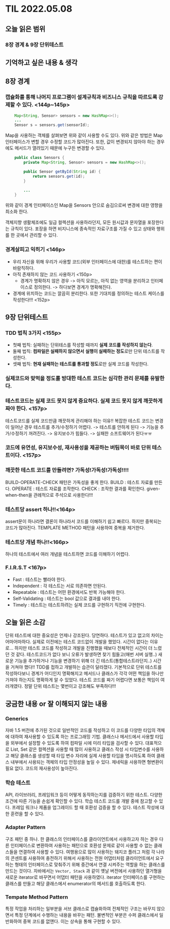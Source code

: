 # TIL 2022.05.08

## 오늘 읽은 범위

### **8장 경계 & 9장 단위테스트**

## 기억하고 싶은 내용 & 생각

## 8장 경계

### 캡슐화를 통해 나머지 프로그램이 설계규칙과 비즈니스 규칙을 따르도록 강제할 수 있다. <144p~145p>

```java
    Map<String, Sensor> sensors = new HashMap<>();
    ...
    Sensor s = sensors.get(sensorId);
```

Map을 사용하는 객체를 살펴보면 위와 같이 사용할 수도 있다. 위와 같은 방법은 Map 인터페이스가 변할 경우 수정할 코드가 많아진다.
또한, 값이 변경되지 않아야 하는 경우에도 메서드가 열려있기 때문에 누구든 변경할 수 있다.

```java
    public class Sensors {
        private Map<String, Sensor> sensors = new HashMap<>();

        public Sensor getById(String id) {
            return sensors.get(id);
        }

        ...
    }
```

위와 같이 경계 인터페이스인 Map을 Sensors 안으로 숨김으로써 변경에 대한 영향을 최소화 한다.

객체지향 생활체조에도 일급 컬렉션을 사용하라던지, 모든 원시값과 문자열을 포장한다는 규칙이 있다.
포장을 하면 비지니스에 종속적인 자료구조를 가질 수 있고 상태와 행위를 한 곳에서 관리할 수 있다.

### 경계살피고 익히기 <146p>

- 우리 자신을 위해 우리가 사용할 코드(외부 인터페이스에 대한)를 테스트하는 편이 바람직하다.
- 아직 존재하지 않는 코드 사용하기 <150p>
  - 경계가 명확하지 않은 경우 -> 아직 모르는, 아직 없는 영역을 분리하고 인터페이스로 정의한다. -> 하다보면 경계가 명확해진다.
- 경계에 위치하는 코드는 깔끔히 분리한다. 또한 기대치를 정의하는 테스트 케이스를 작성한다!!! <152p>

## 9장 단위테스트

### TDD 법칙 3가지 <155p>

- 첫째 법칙: 실패하는 단위테스를 작성할 때까지 **실제 코드를 작성하지 않는다**.
- 둘째 법칙: **컴파일은 실패하지 않으면서** **실행이 실패하는 정도**로만 단위 테스트를 작성한다.
- 셋째 법칙: **현재 실패하는 테스트를 통과할 정도**로만 실제 코드를 작성한다.

### 실제코드와 맞먹을 정도롤 방대한 테스트 코드는 심각한 관리 문제를 유발한다.

### 테스트코드는 실제 코드 못지 않게 중요하다. 실제 코드 못지 않게 깨끗하게 짜야 한다. <157p>

테스트코드를 실제 코드만큼 깨끗하게 관리해야 하는 이유!!
복잡한 테스트 코드는 변경이 일어난 경우 테스트를 추가/수정하기 어렵다. -> 테스트를 안하게 된다 -> 기능을 추가/수정하기 꺼려진다. -> 유지보수가 힘들다. -> 실패한 소프트웨어가 된다ㅠㅠ

### 코드에 유연성, 유지보수성, 재사용성을 제공하는 버팀목이 바로 단위 테스트이다. <157p>

### 깨끗한 테스트 코드를 만들려면? 가독성!가독성!가독성!!!!

BUILD-OPERATE-CHECK 패턴은 가독성을 좋게 한다.
BUILD : 테스트 자료를 만든다.
OPERATE : 테스트 자료를 조작한다.
CHECK : 조작한 결과를 확인한다.
given-when-then을 관례적으로 주석으로 사용한다!!!

### 테스트당 assert 하나!!<164p>

assert문이 하나라면 결론이 하나라서 코드를 이해하기 쉽고 빠르다. 하지만 중복되는 코드가 많아진다.
TEMPLATE METHOD 패턴을 사용하여 중복을 제거한다.

### 테스트당 개념 하나!!<166p>

하나의 테스트에서 여러 개념을 테스트하면 코드를 이해하기 어렵다.

### F.I.R.S.T <167p>

- Fast : 테스트는 빨라야 한다.
- Independent : 각 테스트는 서로 의존하면 안된다.
- Repeatable : 테스트는 어떤 환경에서도 반복 가능해야 한다.
- Self-Validating : 테스트는 bool 값으로 결과를 내야 한다.
- Timely : 테스트는 테스트하려는 실제 코드를 구현하기 직전에 구현한다.

## 오늘 읽은 소감

단위 테스트에 대한 중요성은 언제나 강조된다. 당연하다. 테스트가 있고 없고의 차이는 어마어마하다.
실제로 이전에는 테스트 코드없이 개발을 했었다. 시간이 없다는 이유로...
하지만 테스트 코드를 작성하고 개발을 진행했을 때보다 전체적인 시간이 더 느렸던 것 같다.
테스트코드가 없다 보니 오류가 발생하면 찾기 힘들고(매번 서버 실행..) 새로운 기능을 추가하거나 기능을 변경하기 위해 더 긴 테스트(통합테스트라던지..) 시간을 거쳐야 했다!!
TDD를 접하고 개발하는 습관이 달라졌다. 기본적으로 단위 테스트를 작성하다보니 경계가 어디인지 명확해지고 메서드나 클래스가 각각 어떤 책임을 하나만 가져야 하는지도 명확하게 알 수 있었다.
테스트 코드를 짜기 어렵다면 보통은 책임이 여러개였다.
정말 단위 테스트는 몇번이고 강조해도 부족하다!!!

## 궁금한 내용 or 잘 이해되지 않는 내용

### Generics

자바 1.5 버전에 추가된 것으로 일반적인 코드를 작성하고 이 코드를 다양한 타입의 객체에 대하여 재사용할 수 있도록 하는 프로그래밍 기법.
클래스나 메서드에서 사용할 타입을 외부에서 설정할 수 있도록 하여 컴파일 시에 미리 타입을 검사할 수 있다.
대표적으로 List, Set 같은 컬렉션을 사용할 때 많이 사용하고 클래스 작성 시 타입변수를 사용하고 해당 클래스를 생성할 때 타입 변수 자리에 실제 사용할 타입을 명시하도록 하여 클래스 내부에서 사용되는 객체의 타입 안정성을 높일 수 있다.
제네릭을 사용하면 형변환이 필요 없다. 코드의 재사용성이 높아진다.

### 학습 테스트

API, 라이브러리, 프레임워크 등이 어떻게 동작하는지를 검증하기 위한 테스트.
다양한 조건에 따른 기능을 손쉽게 확인할 수 있다.
학습 테스트 코드를 개발 중에 참고할 수 있다.
프레임 워크나 제품을 업그레이드 할 때 호환성 검증을 할 수 있다.
테스트 작성에 대한 훈련을 할 수 있다.

### Adapter Pattern

구조 패턴 중 하나.
한 클래스의 인터페이스를 클라이언트에서 사용하고자 하는 경우 다른 인터페이스로 변환하여 사용하는 패턴으로 호환성 문제로 같이 사용할 수 없는 클래스들을 연결하여 사용할 수 있다.
여행용으로 많이 사용하는 돼지코 플러그 처럼 각 나라의 콘센트를 사용하여 충전하기 위해서 사용하는 전원 어댑터처럼 클라이언트에서 요구하는 형태의 인터페이스로 맞춰주기 위해 중간에서 연결 시켜주는 역할을 하는 클래스를 만드는 것이다.
자바에서는 `Vector, Stack` 과 같이 옛날 버전에서 사용하던 열거형을 새로운 iterator로 바꾸면서 어댑터 패턴을 사용하였다.
iterator 인터페이스를 구현하는 클래스를 만들고 해당 클래스에서 enumerator의 메서드를 호출하도록 한다.

### Tempate Method Pattern

특정 작업을 처리하는 일부분을 서브 클래스로 캡슐화하여 전체적인 구조는 바꾸지 않으면서 특정 단계에서 수행하는 내용을 바꾸는 패턴.
불변적인 부분은 수퍼 클래스에서 일반화하여 중복 코드를 없앤다. 이는 상속을 통해 구현할 수 있다.
